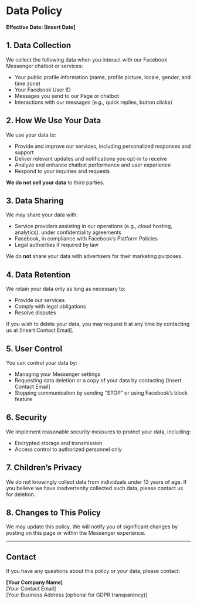 # Data Policy

**Effective Date: [Insert Date]**

## 1. Data Collection

We collect the following data when you interact with our Facebook Messenger chatbot or services:

- Your public profile information (name, profile picture, locale, gender, and time zone)
- Your Facebook User ID
- Messages you send to our Page or chatbot
- Interactions with our messages (e.g., quick replies, button clicks)

## 2. How We Use Your Data

We use your data to:

- Provide and improve our services, including personalized responses and support
- Deliver relevant updates and notifications you opt-in to receive
- Analyze and enhance chatbot performance and user experience
- Respond to your inquiries and requests

**We do not sell your data** to third parties.

## 3. Data Sharing

We may share your data with:

- Service providers assisting in our operations (e.g., cloud hosting, analytics), under confidentiality agreements
- Facebook, in compliance with Facebook’s Platform Policies
- Legal authorities if required by law

We do **not** share your data with advertisers for their marketing purposes.

## 4. Data Retention

We retain your data only as long as necessary to:

- Provide our services
- Comply with legal obligations
- Resolve disputes

If you wish to delete your data, you may request it at any time by contacting us at [Insert Contact Email].

## 5. User Control

You can control your data by:

- Managing your Messenger settings
- Requesting data deletion or a copy of your data by contacting [Insert Contact Email]
- Stopping communication by sending “STOP” or using Facebook’s block feature

## 6. Security

We implement reasonable security measures to protect your data, including:

- Encrypted storage and transmission
- Access control to authorized personnel only

## 7. Children’s Privacy

We do not knowingly collect data from individuals under 13 years of age. If you believe we have inadvertently collected such data, please contact us for deletion.

## 8. Changes to This Policy

We may update this policy. We will notify you of significant changes by posting on this page or within the Messenger experience.

---

## Contact

If you have any questions about this policy or your data, please contact:

**[Your Company Name]**  
[Your Contact Email]  
[Your Business Address (optional for GDPR transparency)]
